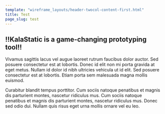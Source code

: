 ```yaml
---
template: "wireframe_layouts/header-twocol-content-first.html"
title: Test
page_slug: test
---
```


## !!KalaStatic is a game-changing prototyping tool!!

Vivamus sagittis lacus vel augue laoreet rutrum faucibus dolor auctor. Sed posuere consectetur est at lobortis. Donec id elit non mi porta gravida at eget metus. Nullam id dolor id nibh ultricies vehicula ut id elit. Sed posuere consectetur est at lobortis. Etiam porta sem malesuada magna mollis euismod.

Curabitur blandit tempus porttitor. Cum sociis natoque penatibus et magnis dis parturient montes, nascetur ridiculus mus. Cum sociis natoque penatibus et magnis dis parturient montes, nascetur ridiculus mus. Donec sed odio dui. Nullam quis risus eget urna mollis ornare vel eu leo.
